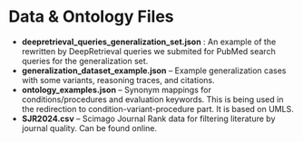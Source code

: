 # Data & Ontology Files

- **deepretrieval_queries_generalization_set.json** : An example of the rewritten by DeepRetrieval queries we submited for PubMed search queries for the generalization set. 
- **generalization_dataset_example.json** – Example generalization cases with some variants, reasoning traces, and citations.  
- **ontology_examples.json** – Synonym mappings for conditions/procedures and evaluation keywords. This is being used in the redirection to condition-variant-procedure part. It is based on UMLS.
- **SJR2024.csv** – Scimago Journal Rank data for filtering literature by journal quality. Can be found online.
